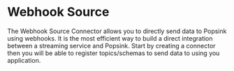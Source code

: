 # Webhook Source

The Webhook Source Connector allows you to directly send data to Popsink using webhooks. It is the most efficient way to build a direct integration between a streaming service and Popsink. Start by creating a connector then you will be able to register topics/schemas to send data to using you application.